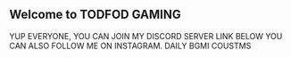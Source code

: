 ## Welcome to TODFOD GAMING

YUP EVERYONE,<brr>
YOU CAN JOIN MY DISCORD SERVER LINK BELOW 
YOU CAN ALSO FOLLOW ME ON INSTAGRAM.
DAILY BGMI COUSTMS


